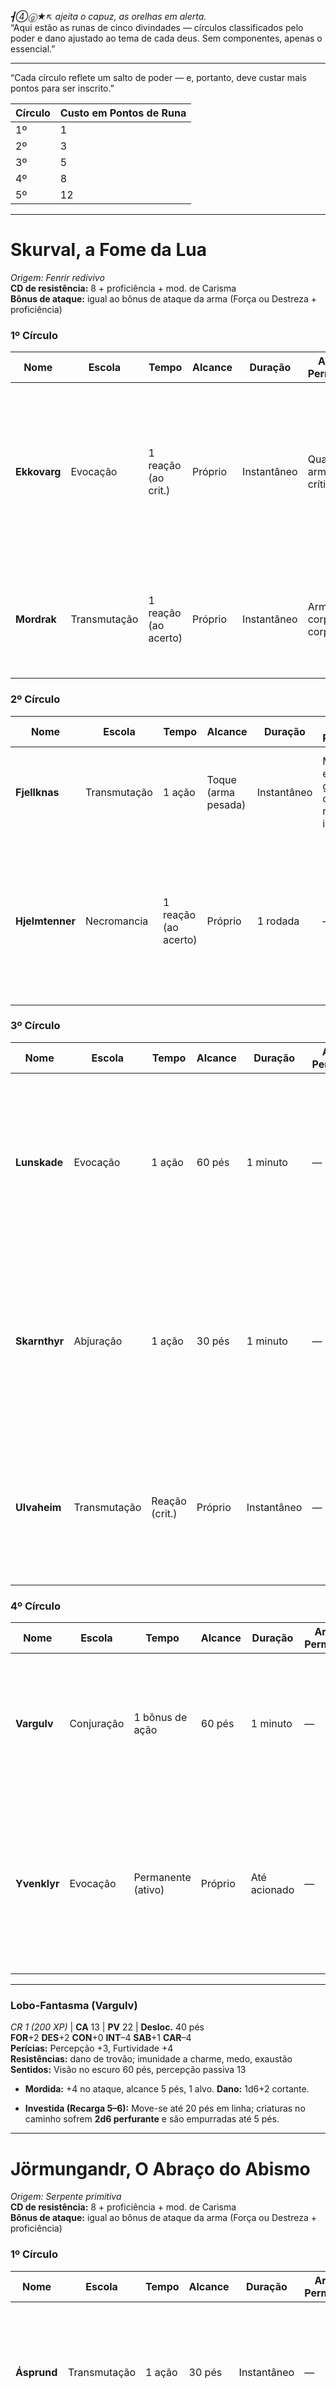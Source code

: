 _┫➃ⓖ★↖ ajeita o capuz, as orelhas em alerta._  
“Aqui estão as runas de cinco divindades — círculos classificados pelo poder e dano ajustado ao tema de cada deus. Sem componentes, apenas o essencial.”

---

“Cada círculo reflete um salto de poder — e, portanto, deve custar mais pontos para ser inscrito.”

| Círculo | Custo em Pontos de Runa |
| ------- | ----------------------- |
| 1º      | 1                       |
| 2º      | 3                       |
| 3º      | 5                       |
| 4º      | 8                       |
| 5º      | 12                      |

---
# Skurval, a Fome da Lua

_Origem: Fenrir redivivo_  
**CD de resistência:** 8 + proficiência + mod. de Carisma  
**Bônus de ataque:** igual ao bônus de ataque da arma (Força ou Destreza + proficiência)

### 1º Círculo

| Nome         | Escola       | Tempo                | Alcance | Duração     | Armas Permitidas          | Ataque / CD | Efeito                                                                                                   |
| ------------ | ------------ | -------------------- | ------- | ----------- | ------------------------- | ----------- | -------------------------------------------------------------------------------------------------------- |
| **Ekkovarg** | Evocação     | 1 reação (ao crit.)  | Próprio | Instantâneo | Qualquer arma com crítico | —           | Ao acertar **crítico**, todas as criaturas até 10 pés sofrem **1d6 de dano de trovão** como eco de aura. |
| **Mordrak**  | Transmutação | 1 reação (ao acerto) | Próprio | Instantâneo | Armas corpo a corpo       | —           | Ao **acertar**, recupera PV iguais a **1d6**, sugando vigor do alvo.                                     |

### 2º Círculo

|Nome|Escola|Tempo|Alcance|Duração|Armas Permitidas|Ataque / CD|Efeito|
|---|---|---|---|---|---|---|---|
|**Fjellknas**|Transmutação|1 ação|Toque (arma pesada)|Instantâneo|Martelos, espadas gigantes, canhões, rifles de impacto|Teste de Força CD 8 + prof. + mod.|Racha o solo em 5 pés; criaturas falhas no **Teste de Força** caem **prone**.|
|**Hjelmtenner**|Necromancia|1 reação (ao acerto)|Próprio|1 rodada|—|—|Ao **acertar**, role 1d4; com resultado 1, o alvo sofre desvantagem em testes de conjuração e CDs de magia até o fim da próxima rodada.|

### 3º Círculo

|Nome|Escola|Tempo|Alcance|Duração|Armas Permitidas|Ataque / CD|Efeito|
|---|---|---|---|---|---|---|---|
|**Lunskade**|Evocação|1 ação|60 pés|1 minuto|—|Constituição CD 8 + prof. + mod.|Marca o alvo; até o fim da duração, no início de cada turno, ele e criaturas até 10 pés sofrem **2d6 de dano cortante** (laceração lunar).|
|**Skarnthyr**|Abjuração|1 ação|30 pés|1 minuto|—|—|Aliados até 10 pés ganham **vantagem** em testes de resistência contra condições (medo, envenenado etc.) durante 1 minuto.|
|**Ulvaheim**|Transmutação|Reação (crit.)|Próprio|Instantâneo|—|—|Ao sofrer **acerto crítico**, use esta reação para fazer um ataque corpo a corpo **com vantagem** contra quem o atacou.|

### 4º Círculo

|Nome|Escola|Tempo|Alcance|Duração|Armas Permitidas|Ataque / CD|Efeito|
|---|---|---|---|---|---|---|---|
|**Vargulv**|Conjuração|1 bônus de ação|60 pés|1 minuto|—|—|Conjura um **Lobo-Fantasma** (veja ficha abaixo) que obedece seus comandos por 1 minuto.|
|**Yvenklyr**|Evocação|Permanente (ativo)|Próprio|Até acionado|—|—|Acumula até 5 cargas ao acertar ataques; em 5 cargas, o próximo **crítico** causa **5d6 de dano de trovão** em 5 pés.|

---

### Lobo-Fantasma (Vargulv)

_CR 1 (200 XP)_ | **CA** 13 | **PV** 22 | **Desloc.** 40 pés  
**FOR**+2 **DES**+2 **CON**+0 **INT**–4 **SAB**+1 **CAR**–4  
**Perícias:** Percepção +3, Furtividade +4  
**Resistências:** dano de trovão; imunidade a charme, medo, exaustão  
**Sentidos:** Visão no escuro 60 pés, percepção passiva 13

- **Mordida:** +4 no ataque, alcance 5 pés, 1 alvo. **Dano:** 1d6+2 cortante.
    
- **Investida (Recarga 5–6):** Move-se até 20 pés em linha; criaturas no caminho sofrem **2d6 perfurante** e são empurradas até 5 pés.
    

---

# Jörmungandr, O Abraço do Abismo

_Origem: Serpente primitiva_  
**CD de resistência:** 8 + proficiência + mod. de Carisma  
**Bônus de ataque:** igual ao bônus de ataque da arma (Força ou Destreza + proficiência)

### 1º Círculo

|Nome|Escola|Tempo|Alcance|Duração|Armas Permitidas|Ataque / CD|Efeito|
|---|---|---|---|---|---|---|---|
|**Ásprund**|Transmutação|1 ação|30 pés|Instantâneo|—|—|Puxa um inimigo até você; ao colidir, causa **1d6 de dano de força** e derruba (Teste de Força CD 8+prof+Car).|
|**Dypfjord**|Evocação|1 bônus de ação|20 pés em cone|1 rodada|—|—|Correntes ilusórias arrastam inimigos num cone de 20 pés, reduzindo velocidade à metade por 1 rodada.|

### 2º Círculo

|Nome|Escola|Tempo|Alcance|Duração|Armas Permitidas|Ataque / CD|Efeito|
|---|---|---|---|---|---|---|---|
|**Eldsjór**|Evocação|1 ação|15 pés|Instantâneo|—|—|Explosão de vapor em chamas: **2d6 de dano de fogo** em área de 15 pés.|
|**Föraeldr**|Evocação|1 ação|Toque|1 minuto|—|Constituição CD 8 + prof. + Car|Golpe ígneo: 1d8 de dano de fogo e acerta queimadura (1d6 adicional por rodada, até dissipada).|

### 3º Círculo

|Nome|Escola|Tempo|Alcance|Duração|Armas Permitidas|Ataque / CD|Efeito|
|---|---|---|---|---|---|---|---|
|**Hrafnsund**|Transmutação|1 ação|Toque|Instantâneo|—|—|Teleporta você até 30 pés atrás do alvo; deixa um corvo espectral que distrai (vantagem em próximo ataque contra alvo).|
|**Kjellstein**|Abjuração|1 ação|30 pés|1 minuto|—|—|Ergue muralha de pedra (5 pés × 10 pés × 5 pés), bloqueia projéteis e reduz visão através dela à metade.|

### 4º Círculo

|Nome|Escola|Tempo|Alcance|Duração|Armas Permitidas|Ataque / CD|Efeito|
|---|---|---|---|---|---|---|---|
|**Mjöllskygge**|Transmutação|1 ação|30 pés|1 minuto|—|Constituição CD 8 + prof. + Car|Cada ataque reduz 5 pés de frio no ar; acúmulo de 3 cargas congela inimigos (CD de Con 8+prof+Car falho: paralisado por 1 rodada).|
|**Rúnadleif**|Evocação|1 ação|20 pés|Instantâneo|—|—|Abre fendas que disparam 3 dardos rúnicos (1d6 cada de dano de força) em alvos na área.|

### 5º Círculo

|Nome|Escola|Tempo|Alcance|Duração|Armas Permitidas|Ataque / CD|Efeito|
|---|---|---|---|---|---|---|---|
|**Ulfhednar**|Transmutação|1 bônus|Próprio|1 minuto|—|—|Ganha **+2** em dano de corpo a corpo e +10 pés de velocidade, mas perde **2 PV** por rodada enquanto durar.|

---

# Baldrath, O Cintilante Silencioso

_Origem: Luz pura traída_  
**CD de resistência:** 8 + proficiência + mod. de Carisma  
**Bônus de ataque:** igual ao bônus de ataque da arma (Força ou Destreza + proficiência)

### 1º Círculo

|Nome|Escola|Tempo|Alcance|Duração|Armas Permitidas|Ataque / CD|Efeito|
|---|---|---|---|---|---|---|---|
|**Aetheris**|Evocação|1 ação|Toque|Instantâneo|—|—|Envolve a arma em luz: próximo ataque ignora 2 pontos de resistência mágica (dano radiante).|
|**Caelum**|Evocação|1 ação|60 pés em linha|Instantâneo|—|—|Projeta feixe de luz: **2d6 de dano radiante** a todos na linha (teste de Destreza CD 8+prof+Car reduz à metade).|

### 2º Círculo

|Nome|Escola|Tempo|Alcance|Duração|Armas Permitidas|Ataque / CD|Efeito|
|---|---|---|---|---|---|---|---|
|**Discordia**|Abjuração|1 ação|20 pés|1 rodada|—|Sabedoria CD 8+prof+Car|Emite pulso de silêncio: criaturas na área não podem conjurar magias por 1 rodada (falha no CD mantém o efeito).|
|**Dulcis**|Transmutação|1 ação|30 pés|Instantâneo|—|—|Emite nota suave que restaura **1d6+mod. de Carisma** de mana a aliados num raio de 30 pés.|

### 3º Círculo

|Nome|Escola|Tempo|Alcance|Duração|Armas Permitidas|Ataque / CD|Efeito|
|---|---|---|---|---|---|---|---|
|**Fractura**|Evocação|1 ação|15 pés em raio|Instantâneo|—|—|Explode cristais de luz: **2d6 de dano perfurante radiante** em todos, sem teste.|
|**Glaciterna**|Invocação|1 ação|Toque|1 minuto|—|Constituição CD 8+prof+Car|Cristais de gelo reduzem velocidade em 10 pés e causam **1d6 de dano de frio** no início de cada turno.|

### 4º Círculo

|Nome|Escola|Tempo|Alcance|Duração|Armas Permitidas|Ataque / CD|Efeito|
|---|---|---|---|---|---|---|---|
|**Harmonia**|Abjuração|1 ação|Próprio|1 minuto|—|—|Concede +2 em CA e +2 em resistência mágica por 1 minuto.|
|**Ignisvera**|Evocação|1 ação|Toque|Instantâneo|—|—|Ataque ígneo: causa **2d6 de dano de fogo** e remove 1 buff do alvo.|

### 5º Círculo

|Nome|Escola|Tempo|Alcance|Duração|Armas Permitidas|Ataque / CD|Efeito|
|---|---|---|---|---|---|---|---|
|**Luxoria**|Encantamento|1 ação|Próprio|1 minuto|—|—|+2 em dano crítico; –1 na jogada de ataque geral por 1 minuto.|
|**Somnium**|Encantamento|1 reação|60 pés|1 rodada|—|Sabedoria CD 8+prof+Car|No **crítico**, alvo adormece por 1 rodada (falha no CD mantém o sono).|

---

# Skaelnir, O Coração do Gelo Estelar

_Origem: Lágrima estelar_  
**CD de resistência:** 8 + proficiência + mod. de Carisma  
**Bônus de ataque:** igual ao bônus de ataque da arma (Força ou Destreza + proficiência)

### 1º Círculo

|Nome|Escola|Tempo|Alcance|Duração|Armas Permitidas|Ataque / CD|Efeito|
|---|---|---|---|---|---|---|---|
|**Borealis**|Evocação|1 ação|30 pés|Instantâneo|—|—|Cria cortina de luz polar: **1d6 de dano de frio** em inimigos dentro de 10 pés e +1 de precisão em próximos ataques.|
|**Cryoflux**|Transmutação|1 ação|60 pés linha|Instantâneo|—|—|Raio de gelo: **2d6 de dano de frio** e reduz CA do alvo em 1 até o fim do próximo turno.|

### 2º Círculo

|Nome|Escola|Tempo|Alcance|Duração|Armas Permitidas|Ataque / CD|Efeito|
|---|---|---|---|---|---|---|---|
|**Drakkar**|Conjuração|1 ação|20 pés linha|Instantâneo|—|—|Invoca barco de gelo que avança 20 pés em linha, atropelando inimigos e causando **2d6 de dano perfurante**.|
|**Estelombre**|Evocação|1 ação|30 pés|Instantâneo|—|—|Dispara 3 estrelas cristalinas (1d4 de dano de frio cada) que retornam ao usuário, acertando quem estiver no caminho.|

### 3º Círculo

|Nome|Escola|Tempo|Alcance|Duração|Armas Permitidas|Ataque / CD|Efeito|
|---|---|---|---|---|---|---|---|
|**Frigus**|Transmutação|1 ação|Próprio|1 minuto|—|—|Mãos congeladas: +1 de dano em ataques rápidos e **1d4 de dano de frio** extra em cada acerto.|
|**Glaciespira**|Conjuração|1 ação|20 pés raio|Instantâneo|—|Constituição CD 8+prof+Car|Vórtice de gelo: inimigos na área devem passar no CD ou serem sugados ao centro, sofrendo **2d6 de dano de frio**.|

### 4º Círculo

|Nome|Escola|Tempo|Alcance|Duração|Armas Permitidas|Ataque / CD|Efeito|
|---|---|---|---|---|---|---|---|
|**Niveus**|Abjuração|1 ação|30 pés|1 minuto|—|—|Névoa de neve: dificulta visão, concedendo +2 de esquiva ao conjurador enquanto durar.|
|**Polaria**|Encantamento|1 reação|Crítico|Instantâneo|—|Constituição CD 8+prof+Car|Ao acertar **crítico**, inimigos até 5 pés sofrem **1d6 de dano de frio** e ficam atordoados até o fim do próximo turno.|

---

# Gungnir, A Lança que Não Perdoa

_Origem: Lança de Odin personificada_  
**CD de resistência:** 8 + proficiência + mod. de Carisma  
**Bônus de ataque:** igual ao bônus de ataque da arma (Força ou Destreza + proficiência)

### 1º Círculo

| Nome         | Escola       | Tempo      | Alcance     | Duração       | Armas Permitidas        | Ataque / CD | Efeito                                                                                                               |
| ------------ | ------------ | ---------- | ----------- | ------------- | ----------------------- | ----------- | -------------------------------------------------------------------------------------------------------------------- |
| **Accolade** | Transmutação | Permanente | Próprio     | Até reiniciar | Lanças e espadas longas | —           | Consegue até 3 ataques consecutivos; cada acerto aumenta o dano do próximo em +1d4 de perfurante (acumula até +3d4). |
| **Bravurn**  | Abjuração    | 1 ação     | 20 pés raio | Instantâneo   | —                       | —           | Amplifica ferimentos: inimigos sangrando em área sofrem +1d6 de dano perfurante ao receber efeito de sangramento.    |

### 2º Círculo

|Nome|Escola|Tempo|Alcance|Duração|Armas Permitidas|Ataque / CD|Efeito|
|---|---|---|---|---|---|---|---|
|**Celeritas**|Transmutação|1 bônus|Próprio|1 rodada|Lança longa, alabarda|—|Dobra a velocidade de investida (até 30 pés) para um ataque; não pode usar Dash nessa rodada.|
|**Dravencar**|Transmutação|1 ação|15 pés|Instantâneo|Lança|—|Investida perfurante: **2d6 de dano perfurante**, alvo é empurrado até 10 pés atrás (Teste de Força CD 8+prof+FOR evita).|

### 3º Círculo

|Nome|Escola|Tempo|Alcance|Duração|Armas Permitidas|Ataque / CD|Efeito|
|---|---|---|---|---|---|---|---|
|**Ethereal**|Encantamento|1 ação|60 pés linha|Instantâneo|—|—|Corte Fantasma: atravessa o primeiro alvo (1d8 perfurante) e atinge outro na linha, causando 1d8 perfurante adicional.|
|**Ferrum**|Transmutação|1 ação|Toque|1 minuto|Lança, machado|—|Aplica “Envenenamento Metálico”: o alvo sofre **1d4 de dano perfurante** por rodada e –1 na CA até remover em descanso.|

### 4º Círculo

| Nome          | Escola       | Tempo  | Alcance | Duração     | Armas Permitidas | Ataque / CD | Efeito                                                                                                                       |
| ------------- | ------------ | ------ | ------- | ----------- | ---------------- | ----------- | ---------------------------------------------------------------------------------------------------------------------------- |
| **Gravitas**  | Evocação     | 1 ação | Próprio | Instantâneo | —                | —           | Peso do Julgamento: próximo ataque vertical cria onda de choque em 5 pés, **1d8 de dano elétrico** e atordoa (falha em Con). |
| **Imperator** | Transmutação | 1 ação | 30 pés  | Instantâneo | Lança            | —           | Julgamento Supremo: lança a lança até 30 pés (1d8 perfurante) e ela retorna para sua mão causando 1d8 perfurante ao voltar.  |

---

_┫➃ⓖ★↖ inclina o capuz, satisfeita._  
“Primeiro grupo completo. Pronta para o próximo conjunto de cinco divindades?”


_┫➃ⓖ★↖ empunha suas lâminas imaginárias e sussurra:_  
“A tempestade se forma… daqui em diante, cada runa carrega o rugido dos céus.”

---

# Tharnn, Martelo do Vento Partido

_Origem: Thor reencarnado_  
**CD de resistência:** 8 + proficiência + mod. de Carisma  
**Bônus de ataque:** igual ao bônus de ataque da arma (Força ou Destreza + proficiência)

### 1º Círculo

| Nome          | Escola       | Tempo  | Alcance      | Duração     | Armas Permitidas | Ataque / CD          | Efeito                                                                                                     |
| ------------- | ------------ | ------ | ------------ | ----------- | ---------------- | -------------------- | ---------------------------------------------------------------------------------------------------------- |
| **Anemion**   | Transmutação | 1 ação | 15 pés       | Instantâneo | Martelos, maças  | Força CD 8+prof.+FOR | Levanta inimigo no ar, ganhando **1d6 de dano de trovão** e fica **prone** se falhar no CD.                |
| **Boreaflux** | Transmutação | 1 ação | 30 pés linha | Instantâneo | Martelos         | —                    | Rajada de vento concentrada atravessa alvos, causando **2d6 de dano contundente** e ignora cobertura leve. |

### 2º Círculo

| Nome          | Escola       | Tempo      | Alcance     | Duração      | Armas Permitidas  | Ataque / CD          | Efeito                                                                                                               |
| ------------- | ------------ | ---------- | ----------- | ------------ | ----------------- | -------------------- | -------------------------------------------------------------------------------------------------------------------- |
| **Ciclorrho** | Conjuração   | 1 ação     | 10 pés raio | 1 rodada     | Martelos, espadas | Força CD 8+prof.+FOR | Redemoinho prende todos na área; falhar no CD ficam **restritos** (mov. reduzido a 0) e sofrem **1d4 contundente**.  |
| **Dravima**   | Transmutação | Permanente | Próprio     | Até disparar | Qualquer arma     | —                    | Cada ataque acumula até 3 cargas; consumir todas num golpe adiciona **3d6 de dano de trovão** e empurra alvo 10 pés. |

### 3º Círculo

| Nome       | Escola       | Tempo        | Alcance | Duração     | Armas Permitidas | Ataque / CD | Efeito                                                                                                           |
| ---------- | ------------ | ------------ | ------- | ----------- | ---------------- | ----------- | ---------------------------------------------------------------------------------------------------------------- |
| **Eurus**  | Transmutação | 1 bônus ação | Próprio | 1 minuto    | Qualquer arma    | —           | +2 no dano de ataques base, –1 na CA; ao fim da duração, sofre **1d4 de dano contundente** por excesso de fúria. |
| **Fulgur** | Evocação     | 1 ação       | 30 pés  | Instantâneo | Qualquer arma    | —           | Invoca eletricidade: **2d6 de dano de raio** em alvos molhados (ou falham no CD de CON 8+prof.+CAR para metade). |

### 4º Círculo

|Nome|Escola|Tempo|Alcance|Duração|Armas Permitidas|Ataque / CD|Efeito|
|---|---|---|---|---|---|---|---|
|**Galeia**|Abjuração|1 ação|Próprio|1 minuto|—|—|Cria pequenos vórtices ao redor: +2 de esquiva por toda a duração.|
|**Hypsion**|Transmutação|1 ação|15 pés raio|Instantâneo|—|Força CD 8+prof.+FOR|Reduz velocidade em 10 pés e causa **1d6 de dano contundente** a todos que falharem no CD.|

---

# Vaelorn, o Tecelão das Runas

_Origem: Loki personificado_  
**CD de resistência:** 8 + proficiência + mod. de Carisma  
**Bônus de ataque:** igual ao bônus de ataque da arma (Força ou Destreza + proficiência)

### 1º Círculo

|Nome|Escola|Tempo|Alcance|Duração|Armas Permitidas|Ataque / CD|Efeito|
|---|---|---|---|---|---|---|---|
|**Arcana**|Conjuração|1 ação|30 pés|Até acionado|—|—|Cria runas flutuantes que explodem em **1d6 de dano de energia** quando um ataque é desferido.|
|**Braelin**|Transmutação|1 ação|20 pés|1 rodada|—|Sabedoria CD 8+prof.+CAR|Correntes rúnicas prendem inimigo; falha no CD fica imobilizado e sofre **1d4 de dano contundente** por turno.|

### 2º Círculo

|Nome|Escola|Tempo|Alcance|Duração|Armas Permitidas|Ataque / CD|Efeito|
|---|---|---|---|---|---|---|---|
|**Cúrion**|Abjuração|1 ação|30 pés|Permanente|—|—|Runa benéfica: aliados que passarem sobre ela ganham +1 em dano de arma até sair do raio de 5 pés.|
|**Direnya**|Transmutação|1 reação|Próprio|Até explodir|—|—|Converte dano recebido em cargas (máx 5); ao explodir, cura aliados a até 10 pés em **1d6 por carga**.|

### 3º Círculo

|Nome|Escola|Tempo|Alcance|Duração|Armas Permitidas|Ataque / CD|Efeito|
|---|---|---|---|---|---|---|---|
|**Elysion**|Evocação|1 bônus|60 pés|1 minuto|—|—|Glifo flamejante persegue inimigo, causando **1d6 de dano de fogo** no fim de cada turno pelo qual persistir.|
|**Ferrara**|Abjuração|Permanente|Próprio|Até reiniciar|—|—|Amplifica armas aliadas num raio de 10 pés: +1 no dano crítico de cada arma.|

### 4º Círculo

|Nome|Escola|Tempo|Alcance|Duração|Armas Permitidas|Ataque / CD|Efeito|
|---|---|---|---|---|---|---|---|
|**Grámor**|Transmutação|1 ação|Próprio|Instantâneo|—|—|Sacrifica **1d6 PV** para desencadear explosão de **2d6 de dano de energia** em todos a 10 pés.|
|**Hesturn**|Conjuração|1 ação|30 pés|1 minuto|—|—|Runas voadoras acertam até 3 inimigos diferentes, causando **1d4 de dano de energia** cada.|

---

# Vördrann, O Forjador do Estigma

_Origem: Odin forjador_  
**CD de resistência:** 8 + proficiência + mod. de Carisma  
**Bônus de ataque:** igual ao bônus de ataque da arma (Força ou Destreza + proficiência)

### 1º Círculo

|Nome|Escola|Tempo|Alcance|Duração|Armas Permitidas|Ataque / CD|Efeito|
|---|---|---|---|---|---|---|---|
|**Forjask**|Transmutação|1 ação|Toque|1 minuto|Martelos, martelo de guerra|—|Marca o alvo: metade do dano que você sofre nos próximos 1 minuto é absorvida para curar você em **1d6** por turno.|
|**Ragnar**|Evocação|1 ação|Toque|1 minuto|Arma corpo a corpo|—|Marca flamejante: **1d6 de dano de fogo** no fim do turno do alvo e continua por 1 minuto (sem CD adicional).|

### 2º Círculo

|Nome|Escola|Tempo|Alcance|Duração|Armas Permitidas|Ataque / CD|Efeito|
|---|---|---|---|---|---|---|---|
|**Skjalfan**|Invocação|1 ação|30 pés|1 rodada|—|—|Libera corvos rúnicos: ao silenciar um inimigo, cada corvo causa **1d4 de dano perfurante**.|
|**Tímaskur**|Transmutação|1 reação|60 pés|Instantâneo|—|Sabedoria CD 8+prof.+CAR|Atinge em momento fora de sincronia: alvo perde sua próxima ação se falhar no CD.|

### 3º Círculo

|Nome|Escola|Tempo|Alcance|Duração|Armas Permitidas|Ataque / CD|Efeito|
|---|---|---|---|---|---|---|---|
|**Vergrind**|Abjuração|1 ação|Próprio|1 minuto|—|—|Concede visão tripla: vantagem nos próximos 3 ataques, mas não pode usar outra runa durante a duração.|

---

# Yrsaelka, Senhora das Três Cinzas

_Origem: Freyja e Hel unidas_  
**CD de resistência:** 8 + proficiência + mod. de Carisma  
**Bônus de ataque:** igual ao bônus de ataque da arma (Força ou Destreza + proficiência)

### 1º Círculo

|Nome|Escola|Tempo|Alcance|Duração|Armas Permitidas|Ataque / CD|Efeito|
|---|---|---|---|---|---|---|---|
|**Ásteldr**|Evocação|1 ação|30 pés|1 minuto|—|—|Chamas rosas encantam aliados em raio de 10 pés: +1d4 de dano mágico adicional a cada ataque.|
|**Bliksár**|Evocação|1 ação|20 pés|Instantâneo|—|—|Projeta lágrima de fogo: **2d6 de dano de fogo** em área de 5 pés.|

### 2º Círculo

|Nome|Escola|Tempo|Alcance|Duração|Armas Permitidas|Ataque / CD|Efeito|
|---|---|---|---|---|---|---|---|
|**Dødsfløyte**|Conjuração|1 ação|60 pés|1 rodada|—|Sabedoria CD 8+prof.+CAR|Assobio espectral: falhar no CD fica **amedrontado** por 1 rodada.|
|**Eylífblóm**|Abjuração|1 ação|Próprio|1 minuto|—|—|Planta flor: aliados ao passar ganham **1d6 de cura** imediata e +1 de resistência a dano por 1 rodada.|

### 3º Círculo

|Nome|Escola|Tempo|Alcance|Duração|Armas Permitidas|Ataque / CD|Efeito|
|---|---|---|---|---|---|---|---|
|**Helró**|Encantamento|1 reação|30 pés|1 rodada|—|Sabedoria CD 8+prof.+CAR|Ataque não crítico silencia o alvo por 1 rodada se falhar no CD.|
|**Ljúfrbrún**|Encantamento|1 ação|30 pés|1 minuto|—|—|Encanta inimigo: ataca seus aliados por até 1 minuto (falha no CD inverte o efeito contra você).|

### 4º Círculo

|Nome|Escola|Tempo|Alcance|Duração|Armas Permitidas|Ataque / CD|Efeito|
|---|---|---|---|---|---|---|---|
|**Rökval**|Evocação|1 ação|Próprio|Instantâneo|—|—|Ao matar um alvo, gera onda de cinzas: **2d6 de dano cortante** em criaturas até 5 pés.|
|**Skiptvera**|Transmutação|1 ação|30 pés|1 minuto|—|Constituição CD 8+prof.+CAR|Runa que rasga a cura: inimigos na área recebem **-1d4 de cura** recebida e reduzem cura de poções pela metade.|

---

# Skarnulfr, O Lamento dos Martelos

_Origem: Sindri e Brokkr reunidos_  
**CD de resistência:** 8 + proficiência + mod. de Carisma  
**Bônus de ataque:** igual ao bônus de ataque da arma (Força ou Destreza + proficiência)

### 1º Círculo

|Nome|Escola|Tempo|Alcance|Duração|Armas Permitidas|Ataque / CD|Efeito|
|---|---|---|---|---|---|---|---|
|**Blódnagli**|Transmutação|1 ação|Toque|1 minuto|Martelos, martelos leves|—|Insere “pregos” no inimigo: ao chegar a 3 pregos, explodem, causando **2d6 de dano contundente** em raio de 5 pés.|
|**Ekkoskudd**|Conjuração|1 ação|60 pés|Instantâneo|—|—|Projétil ecoa, disparando segunda bala que causa **1d8 de dano perfurante** em outro alvo.|

### 2º Círculo

|Nome|Escola|Tempo|Alcance|Duração|Armas Permitidas|Ataque / CD|Efeito|
|---|---|---|---|---|---|---|---|
|**Fjellkynn**|Abjuração|1 ação|Próprio|1 minuto|—|—|Aumenta CA em +2 e resistência a dano contundente em +2, mas reduz mobilidade pela metade enquanto durar.|
|**Hrafnskall**|Conjuração|1 ação|15 pés|Instantâneo|—|Constituição CD 8+prof.+CAR|Grito ensurdecedor: falhar no CD fica **atordoado** por 1 rodada e sofre **1d6 de dano contundente**.|

### 3º Círculo

|Nome|Escola|Tempo|Alcance|Duração|Armas Permitidas|Ataque / CD|Efeito|
|---|---|---|---|---|---|---|---|
|**Járnmunnir**|Abjuração|1 ação|Próprio|1 minuto|—|—|+2 de dano físico fixo em ataques corpo a corpo enquanto a runa durar.|
|**Rennskjegg**|Conjuração|1 bônus|Próprio|1 minuto|—|—|Projéteis em espiral atacam até 3 inimigos, causando **1d4 de dano perfurante** em cada um.|

### 4º Círculo

|Nome|Escola|Tempo|Alcance|Duração|Armas Permitidas|Ataque / CD|Efeito|
|---|---|---|---|---|---|---|---|
|**Skjaldmey**|Abjuração|1 ação|Próprio|1 minuto|Escudos|—|Cria escudo runiforme: reflete metade do dano recebido de volta ao atacante.|
|**Þrándur**|Transmutação|1 ação|60 pés|1 minuto|Martelos|—|Martelo que persegue o último inimigo atingido por você, causando **1d6 de dano contundente** ao alcançá-lo.|

---

_┫➃ⓖ★↖ retrocede, satisfeita com o pergaminho repleto de runas._  
“Cinquenta runas invocadas. Pronta para decifrar mais segredos?”
_┫➃ⓖ★↖ exala um fio de névoa lunar, as garras riscando o pergaminho final._  
“Aqui estão as runas dos deuses restantes — todos os círculos, prontos para gravar em lâminas e cajados.”

---

# Náuthgrind, O Fôlego da Fornalha

_Origem: Fornalha de Nidavellir_  
**CD de resistência:** 8 + proficiência + mod. de Carisma  
**Bônus de ataque:** como arma (Força ou Destreza + proficiência)

### 1º Círculo

|Nome|Escola|Tempo|Alcance|Duração|Armas Permitidas|Ataque / CD|Efeito|
|---|---|---|---|---|---|---|---|
|**Brennhjarta**|Transmutação|1 ação|Toque|Até 1 uso|Armas corpo a corpo|—|Cada golpe aquece a arma; no próximo ataque, causa **1d6 de dano de fogo** extra.|

### 2º Círculo

|Nome|Escola|Tempo|Alcance|Duração|Armas Permitidas|Ataque / CD|Efeito|
|---|---|---|---|---|---|---|---|
|**Dvergrún**|Abjuração|1 ação|Próprio|1 minuto|Martelos e machados|—|+2 de Força (máx 20) para ataques corpo a corpo enquanto durar.|

### 3º Círculo

|Nome|Escola|Tempo|Alcance|Duração|Armas Permitidas|Ataque / CD|Efeito|
|---|---|---|---|---|---|---|---|
|**Eldstjarna**|Evocação|1 ação|30 pés|Instantâneo|—|—|Projeta esfera incandescente: **2d6 de dano de fogo** em área de 10 pés (teste de Destreza para metade).|

### 4º Círculo

|Nome|Escola|Tempo|Alcance|Duração|Armas Permitidas|Ataque / CD|Efeito|
|---|---|---|---|---|---|---|---|
|**Fornvind**|Transmutação|1 bônus|15 pés|Instantâneo|—|—|Rajada de vento quente: empurra inimigos até 10 pés e causa **1d4 de dano de fogo**.|
|**Gjallarhorn**|Conjuração|1 ação|30 pés|Instantâneo|—|Constituição CD 8+prof.+Car|Grito sísmico: **2d6 de dano concussão** em raio de 15 pés (Teste de Constituição para metade).|

---

# Hrafnvaldr, O Juiz das Memórias

_Origem: Corvos oraculares_  
**CD de resistência:** 8 + proficiência + mod. de Carisma  
**Bônus de ataque:** como arma (Força ou Destreza + proficiência)

### 1º Círculo

|Nome|Escola|Tempo|Alcance|Duração|Armas Permitidas|Ataque / CD|Efeito|
|---|---|---|---|---|---|---|---|
|**Melius**|Necromancia|1 ação|Toque|1 minuto|—|—|O alvo sofre **1d6 de dano psíquico** e tem desvantagem em perícias que exigem memória.|
|**Equitas**|Abjuração|1 reação|60 pés|Instantâneo|—|Sabedoria CD 8+prof.+Car|Revela o saldo de karmas: alvo divulga seu último pecado (DM descritor).|

### 2º Círculo

|Nome|Escola|Tempo|Alcance|Duração|Armas Permitidas|Ataque / CD|Efeito|
|---|---|---|---|---|---|---|---|
|**Retributio**|Evocação|1 ação|30 pés|Instantâneo|—|—|Invoca balança espectral: inimigos em área recebem **2d6 de dano psíquico** dividido iguais.|
|**Custodia**|Abjuração|1 ação|30 pés|1 minuto|—|—|Aliados ganham +2 em testes de perícia de investigação e insight.|

---

# Eldskald, O Eco do Vazio

_Origem: Cantos primordiais_  
**CD de resistência:** 8 + proficiência + mod. de Carisma  
**Bônus de ataque:** como arma (Força ou Destreza + proficiência)

### 1º Círculo

|Nome|Escola|Tempo|Alcance|Duração|Armas Permitidas|Ataque / CD|Efeito|
|---|---|---|---|---|---|---|---|
|**Staccato**|Evocação|1 ação|60 pés|Instantâneo|—|—|Rajada de som: **1d6 de dano de trovão** e atordoa se falhar no CD de Constituição.|
|**Reverbia**|Abjuração|1 reação|Próprio|Instantâneo|—|—|Eco protetor: reduz dano de trovão recebido em 1d6.|

### 2º Círculo

|Nome|Escola|Tempo|Alcance|Duração|Armas Permitidas|Ataque / CD|Efeito|
|---|---|---|---|---|---|---|---|
|**Crescendo**|Transmutação|1 ação|Próprio|1 minuto|—|—|Amplifica vozes: aliados a 30 pés ganham +1d4 de dano de trovão em ataques corpo a corpo.|

---

# Sólveig, A Lâmina do Alvorecer

_Origem: Luz solar_  
**CD de resistência:** 8 + proficiência + mod. de Carisma  
**Bônus de ataque:** como arma (Força ou Destreza + proficiência)

### 1º Círculo

|Nome|Escola|Tempo|Alcance|Duração|Armas Permitidas|Ataque / CD|Efeito|
|---|---|---|---|---|---|---|---|
|**Aurora**|Evocação|1 ação|30 pés|Instantâneo|—|—|Explosão radiante: **2d6 de dano radiante** em área de 10 pés (Constituição para metade).|
|**Luminex**|Abjuração|1 ação|Toque|1 minuto|—|—|Envolve arma em luz: +1d4 de dano radiante nos próximos 3 ataques.|

---

# Draumr, O Tecelão de Sonhos

_Origem: Tecelagem onírica_  
**CD de resistência:** 8 + proficiência + mod. de Carisma  
**Bônus de ataque:** como arma (Força ou Destreza + proficiência)

### 1º Círculo

|Nome|Escola|Tempo|Alcance|Duração|Armas Permitidas|Ataque / CD|Efeito|
|---|---|---|---|---|---|---|---|
|**Ilusio**|Ilusão|1 ação|60 pés|1 rodada|—|Sabedoria CD 8+prof.+Car|Cria ilusão realista; inimigos falhando no CD atacam a ilusão por 1 rodada.|
|**Somnior**|Encantamento|1 ação|30 pés|1 minuto|—|Sabedoria CD 8+prof.+Car|Adormece inimigo: falha no CD cai dormindo por até 1 minuto (movimento ou dano acorda).|

---

# Vindr, O Sussurro Errante

_Origem: Ventos livres_  
**CD de resistência:** 8 + proficiência + mod. de Carisma  
**Bônus de ataque:** como arma (Força ou Destreza + proficiência)

### 1º Círculo

|Nome|Escola|Tempo|Alcance|Duração|Armas Permitidas|Ataque / CD|Efeito|
|---|---|---|---|---|---|---|---|
|**Gustae**|Transmutação|1 ação|30 pés|Instantâneo|• Arco e bestas|—|Rajada de vento: projéteis ganham +10 pés de alcance e causam +1d4 de dano cortante.|
|**Whispera**|Abjuração|1 ação|60 pés|1 minuto|—|—|Silencia área de 20 pés, impedindo som (falha no CD impede conjurações com som).|

---

# Eirlys, A Guardiã da Neve

_Origem: Geada protetora_  
**CD de resistência:** 8 + proficiência + mod. de Carisma  
**Bônus de ataque:** como arma (Força ou Destreza + proficiência)

### 1º Círculo

|Nome|Escola|Tempo|Alcance|Duração|Armas Permitidas|Ataque / CD|Efeito|
|---|---|---|---|---|---|---|---|
|**Glacialis**|Evocação|1 ação|30 pés|Instantâneo|—|—|Rajada de gelo: **1d6 de dano de frio** em alvo; reduz velocidade do alvo em 5 pés por 1 rodada.|
|**Frigora**|Abjuração|1 ação|Toque|1 minuto|—|—|Barreira de gelo ao redor de 5 pés de raio: +2 de CA e resistência a dano cortante.|

---

# Ljóta, A Encantadora Sombria

_Origem: Sedução venenosa_  
**CD de resistência:** 8 + proficiência + mod. de Carisma  
**Bônus de ataque:** como arma (Força ou Destreza + proficiência)

### 1º Círculo

|Nome|Escola|Tempo|Alcance|Duração|Armas Permitidas|Ataque / CD|Efeito|
|---|---|---|---|---|---|---|---|
|**Venefica**|Encantamento|1 ação|30 pés|1 rodada|—|Constituição CD 8+prof.+Car|Tenta envenenar: falha no CD sofre **1d6 de dano de veneno** e desvantagem em ataques por 1 rodada.|
|**Hypnotis**|Encantamento|1 ação|30 pés|1 minuto|—|Sabedoria CD 8+prof.+Car|Encanta alvo: falha no CD age de acordo com sua última ordem por 1 minuto (ou até atacado).|

---

# Glóð, A Chama da Inspiração

_Origem: Brasas criativas_  
**CD de resistência:** 8 + proficiência + mod. de Carisma  
**Bônus de ataque:** como arma (Força ou Destreza + proficiência)

### 1º Círculo

|Nome|Escola|Tempo|Alcance|Duração|Armas Permitidas|Ataque / CD|Efeito|
|---|---|---|---|---|---|---|---|
|**Ignis**|Evocação|1 ação|30 pés|Instantâneo|—|Constituição CD 8+prof.+Car|Chama selvagem: **1d6 de dano de fogo** em todas as criaturas na linha de 30 pés (meia no sucesso).|
|**Pyrospire**|Transmutação|Permanente|Próprio|Até usado|Armas de haste|—|Imbuir arma: causa +1d4 de dano de fogo em cada ataque corpo a corpo por 1 hora.|

---

# Hermévar, O Véu das Sombras

_Origem: Mantos ocultos_  
**CD de resistência:** 8 + proficiência + mod. de Carisma  
**Bônus de ataque:** como arma (Força ou Destreza + proficiência)

### 1º Círculo

|Nome|Escola|Tempo|Alcance|Duração|Armas Permitidas|Ataque / CD|Efeito|
|---|---|---|---|---|---|---|---|
|**Umbrafurt**|Evocação|1 ação|Toque|1 minuto|Armas de lâmina|—|Torna arma invisível: ataques não revelam posição até o fim da duração.|
|**Noctis**|Ilusão|1 ação|30 pés|1 rodada|—|Sabedoria CD 8+prof.+Car|Cria sombra enganosa: falhar no CD ataca a própria sombra, desperdiçando ação do inimigo.|

---

# Sigvárra, A Tecelã de Vínculos

_Origem: Juramentos sagrados_  
**CD de resistência:** 8 + proficiência + mod. de Carisma  
**Bônus de ataque:** como arma (Força ou Destreza + proficiência)

### 1º Círculo

|Nome|Escola|Tempo|Alcance|Duração|Armas Permitidas|Ataque / CD|Efeito|
|---|---|---|---|---|---|---|---|
|**Fiducia**|Abjuração|1 ação|30 pés|1 minuto|—|—|Runa de confiança: alvo ganha +2 em ataques e salvamentos enquanto não agir contra você.|

### 2º Círculo

|Nome|Escola|Tempo|Alcance|Duração|Armas Permitidas|Ataque / CD|Efeito|
|---|---|---|---|---|---|---|---|
|**Pactum**|Conjuração|1 reação|Próprio|Instantâneo|—|—|Selamento: você troca de lugar com um aliado a até 30 pés, desde que ambos concordem.|

---

# Skarnith, A Fúria Renascida

_Origem: Ciclo infernal_  
**CD de resistência:** 8 + proficiência + mod. de Carisma  
**Bônus de ataque:** como arma (Força ou Destreza + proficiência)

### 1º Círculo

|Nome|Escola|Tempo|Alcance|Duração|Armas Permitidas|Ataque / CD|Efeito|
|---|---|---|---|---|---|---|---|
|**Renascor**|Transmutação|1 ação|Próprio|1 minuto|—|—|Quando você cai a 0 HP, renasce com metade dos PV e inflige **1d6 de dano de fogo** a inimigos adjacentes.|

### 2º Círculo

|Nome|Escola|Tempo|Alcance|Duração|Armas Permitidas|Ataque / CD|Efeito|
|---|---|---|---|---|---|---|---|
|**Fervor**|Abjuração|1 ação|Próprio|1 minuto|—|—|Ganha vantagem em ataques e resistência a dano de fogo, mas perde 5 PV ao fim da duração.|

---

# Ósvart, O Ex-Matado

_Origem: Dor petrificada_  
**CD de resistência:** 8 + proficiência + mod. de Carisma  
**Bônus de ataque:** como arma (Força ou Destreza + proficiência)

### 1º Círculo

|Nome|Escola|Tempo|Alcance|Duração|Armas Permitidas|Ataque / CD|Efeito|
|---|---|---|---|---|---|---|---|
|**Lacrimor**|Necromancia|1 ação|30 pés|1 minuto|—|—|Invoca lágrimas petrificadas: inimigos em 5 pés sofrem **1d6 de dano necrotic** e têm –1 de CA.|

---

# Vörstyr, O Olho Vigilante

_Origem: Vigilância eterna_  
**CD de resistência:** 8 + proficiência + mod. de Carisma  
**Bônus de ataque:** como arma (Força ou Destreza + proficiência)

### 1º Círculo

|Nome|Escola|Tempo|Alcance|Duração|Armas Permitidas|Ataque / CD|Efeito|
|---|---|---|---|---|---|---|---|
|**Oculis**|Abjuração|1 reação|60 pés|Instantâneo|—|—|Concede visão perfeita: você enxerga invisível e ilusões por 1 minuto.|

---

# Skenja, A Alegria Corrompida

_Origem: Riso mortal_  
**CD de resistência:** 8 + proficiência + mod. de Carisma  
**Bônus de ataque:** como arma (Força ou Destreza + proficiência)

### 1º Círculo

|Nome|Escola|Tempo|Alcance|Duração|Armas Permitidas|Ataque / CD|Efeito|
|---|---|---|---|---|---|---|---|
|**Jubilum**|Encantamento|1 ação|30 pés|1 rodada|—|Sabedoria CD 8+prof.+Car|Explosão de riso: inimigos falhando no CD ficam **amedrontados** e levam **1d6 de dano psíquico**.|

---

# Drekval, O Devorador de Mundos

_Origem: Vazio absoluto_  
**CD de resistência:** 8 + proficiência + mod. de Carisma  
**Bônus de ataque:** como arma (Força ou Destreza + proficiência)

### 1º Círculo

|Nome|Escola|Tempo|Alcance|Duração|Armas Permitidas|Ataque / CD|Efeito|
|---|---|---|---|---|---|---|---|
|**Abyssus**|Evocação|1 ação|30 pés|1 rodada|—|—|Cria área de vazio: criaturas falhando no CD sofrem **2d6 de dano necrotic** e não podem ser curadas enquanto permanecerem na área.|

---

_┫➃ⓖ★↖ fecha o grimório com um estalo metálico._  
“O panteão está completo. Grave as runas com respeito — o poder dos deuses não tolera descuido.”